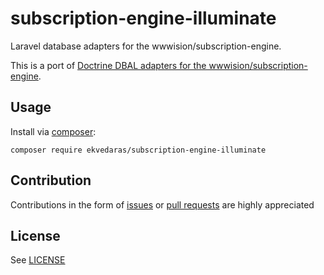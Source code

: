 # subscription-engine-illuminate

Laravel database adapters for the wwwision/subscription-engine.

This is a port of [Doctrine DBAL adapters for the wwwision/subscription-engine](https://github.com/bwaidelich/subscription-engine-doctrine).

## Usage

Install via [composer](https://getcomposer.org):

```shell
composer require ekvedaras/subscription-engine-illuminate
```

## Contribution

Contributions in the form of [issues](https://github.com/ekvedaras/subscription-engine-illuminate/issues) or [pull requests](https://github.com/ekvedaras/subscription-engine-illuminate/pulls) are highly appreciated

## License

See [LICENSE](./LICENSE)